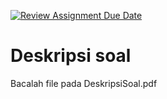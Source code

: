 [![Review Assignment Due Date](https://classroom.github.com/assets/deadline-readme-button-24ddc0f5d75046c5622901739e7c5dd533143b0c8e959d652212380cedb1ea36.svg)](https://classroom.github.com/a/sEO4k7BY)
# Deskripsi soal
Bacalah file pada DeskripsiSoal.pdf
